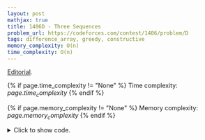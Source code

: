 ```yaml
---
layout: post
mathjax: true
title: 1406D - Three Sequences
problem_url: https://codeforces.com/contest/1406/problem/D
tags: difference_array, greedy, constructive
memory_complexity: O(n)
time_complexity: O(n)
---
```


[Editorial](https://codeforces.com/blog/entry/82560).



{% if page.time_complexity != "None" %}
Time complexity: ${{ page.time_complexity }}$
{% endif %}

{% if page.memory_complexity != "None" %}
Memory complexity: ${{ page.memory_complexity }}$
{% endif %}

<details>
<summary>
<p style="display:inline">Click to show code.</p>
</summary>
```cpp
{% raw %}
using namespace std;
using ll = long long;
using ii = pair<int, int>;
using vi = vector<int>;
template <typename T>
T ceil(T a, T b)
{
    return a / b + (((a ^ b) >= 0) && (abs(a) % abs(b) != 0));
}
template <typename T>
struct DifferenceArray
{
    vector<T> d;
    array<ll, 2> unsigned_sum;
    DifferenceArray(const vector<T> &a) : d(a.size()), unsigned_sum({0, 0})
    {
        adjacent_difference(begin(a), end(a), begin(d));
        for (auto di : d)
            unsigned_sum[di > 0] += abs(di);
        unsigned_sum[d[0] > 0] -= abs(d[0]);
    }
    void update(int i, T x)
    {
        if (i >= (int)(d).size())
            return;
        if (i > 0)
            unsigned_sum[d[i] > 0] -= abs(d[i]);
        d[i] += x;
        if (i > 0)
            unsigned_sum[d[i] > 0] += abs(d[i]);
    }
    void update(int l, int r, T x) { update(l, +x), update(r + 1, -x); }
    vector<T> A() const
    {
        vector<T> ans(d.size());
        partial_sum(begin(d), end(d), begin(ans));
        return ans;
    }
    ll query() { return ceil(d[0] + unsigned_sum[1], 2LL); }
};
int main(void)
{
    ios::sync_with_stdio(false), cin.tie(NULL);
    int n;
    cin >> n;
    vector<ll> a(n);
    for (auto &ai : a)
        cin >> ai;
    DifferenceArray da(a);
    cout << da.query() << endl;
    ((void)0);
    int q;
    cin >> q;
    while (q--)
    {
        int l, r, x;
        cin >> l >> r >> x, l--, r--;
        da.update(l, r, x);
        cout << da.query() << endl;
    }
    return 0;
}

{% endraw %}
```
</details>

